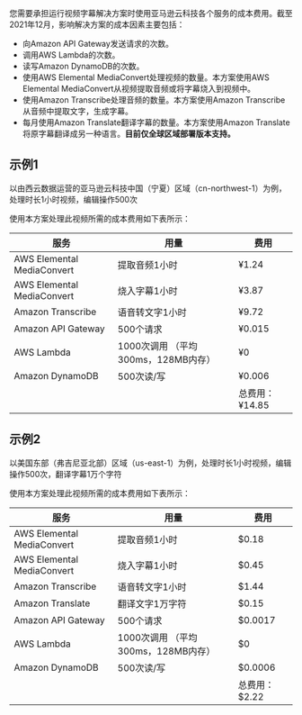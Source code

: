 您需要承担运行视频字幕解决方案时使用亚马逊云科技各个服务的成本费用。截至2021年12月，影响解决方案的成本因素主要包括：

- 向Amazon API Gateway发送请求的次数。
- 调用AWS Lambda的次数。
- 读写Amazon DynamoDB的次数。
- 使用AWS Elemental MediaConvert处理视频的数量。本方案使用AWS Elemental MediaConvert从视频提取音频或将字幕烧入到视频中。
- 使用Amazon Transcribe处理音频的数量。本方案使用Amazon Transcribe从音频中提取文字，生成字幕。
- 每月使用Amazon Translate翻译字幕的数量。本方案使用Amazon Translate将原字幕翻译成另一种语言。**目前仅全球区域部署版本支持。**

## 示例1

以由西云数据运营的亚马逊云科技中国（宁夏）区域（cn-northwest-1）为例，处理时长1小时视频，编辑操作500次

使用本方案处理此视频所需的成本费用如下表所示：

| 服务 | 用量 | 费用 |
|---|---|---|
| AWS Elemental MediaConvert | 提取音频1小时 | ¥1.24 |
| AWS Elemental MediaConvert | 烧入字幕1小时 | ¥3.87 |
| Amazon Transcribe | 语音转文字1小时 | ¥9.72 |
| Amazon API Gateway | 500个请求 | ¥0.015 |
| AWS Lambda | 1000次调用 （平均300ms，128MB内存） | ¥0 |
| Amazon DynamoDB | 500次读/写 | ¥0.006 |
|  |  | 总费用：¥14.85 |

## 示例2

以美国东部（弗吉尼亚北部）区域（us-east-1）为例，处理时长1小时视频，编辑操作500次，翻译字幕1万个字符

使用本方案处理此视频所需的成本费用如下表所示：

| 服务 | 用量 | 费用 |
|---|---|---|
| AWS Elemental MediaConvert | 提取音频1小时 | $0.18     |
| AWS Elemental MediaConvert | 烧入字幕1小时 | $0.45     |
| Amazon Transcribe | 语音转文字1小时 | $1.44 |
| Amazon Translate | 翻译文字1万字符 | $0.15 |
| Amazon API Gateway | 500个请求 | $0.0017 |
| AWS Lambda | 1000次调用 （平均300ms，128MB内存） | $0 |
| Amazon DynamoDB | 500次读/写 | $0.0006 |
|  |  | 总费用：$2.22 |
